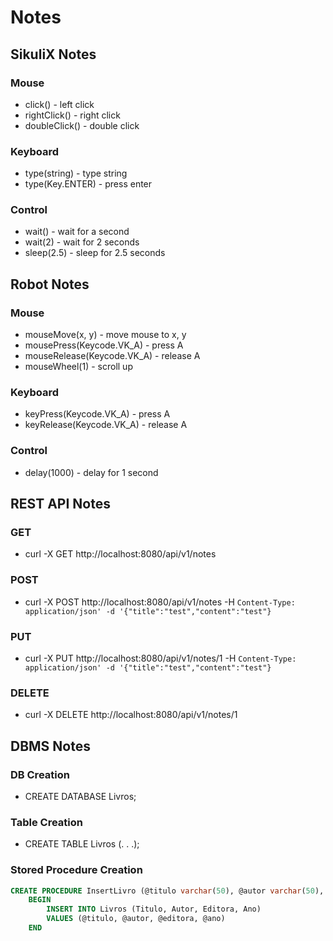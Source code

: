 # Notes

## SikuliX Notes

### Mouse

- click() - left click
- rightClick() - right click
- doubleClick() - double click

### Keyboard

- type(string) - type string
- type(Key.ENTER) - press enter

### Control

- wait() - wait for a second
- wait(2) - wait for 2 seconds
- sleep(2.5) - sleep for 2.5 seconds

## Robot Notes

### Mouse

- mouseMove(x, y) - move mouse to x, y
- mousePress(Keycode.VK_A) - press A
- mouseRelease(Keycode.VK_A) - release A
- mouseWheel(1) - scroll up

### Keyboard

- keyPress(Keycode.VK_A) - press A
- keyRelease(Keycode.VK_A) - release A

### Control

- delay(1000) - delay for 1 second

## REST API Notes

### GET

- curl -X GET http://localhost:8080/api/v1/notes

### POST

- curl -X POST http://localhost:8080/api/v1/notes -H `Content-Type: application/json' -d '{"title":"test","content":"test"}`

### PUT

- curl -X PUT http://localhost:8080/api/v1/notes/1 -H `Content-Type: application/json' -d '{"title":"test","content":"test"}`

### DELETE

- curl -X DELETE http://localhost:8080/api/v1/notes/1

## DBMS Notes

### DB Creation

- CREATE DATABASE Livros;

### Table Creation

- CREATE TABLE Livros (. . .);

### Stored Procedure Creation
```sql
CREATE PROCEDURE InsertLivro (@titulo varchar(50), @autor varchar(50), @editora varchar(50), @ano int) AS 
    BEGIN 
        INSERT INTO Livros (Titulo, Autor, Editora, Ano) 
        VALUES (@titulo, @autor, @editora, @ano) 
    END
```